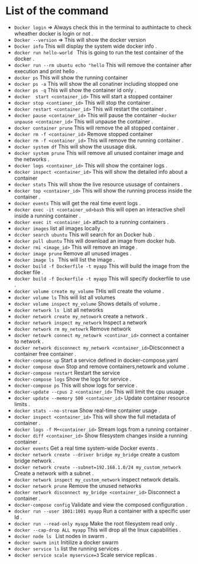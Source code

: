 # List of the command 
- `Docker login` => Always check this in the terminal to authintacte to check wheather docker is login or not .
- `Docker --version` => This will show the docker version 
- `Docker info` This will display the system wide docker info .
- `docker run hello-world ` This is going to run the test container of the docker .
- `docker run --rm ubuntu echo "hello` This will remove the container after execution and print hello .
- `docker ps` This will show the running container 
- `docker ps -a` This will show the all conatiner including stopped one 
- `docker ps -q` This will show the container id only .
- `docker  start <container_id>` This will start a stopped container 
- `docker stop <contianer_id>` This will stop the container .
-  `docker restart <container_id>` This will restart the container .
- `docker pause <container_id>` This will pause the container 
-`docker unpause <container_id>` This will unpause the container .
- `docker container prune` This will remove the all stopped container .
- `docker rm -f <container_id>` Remove stopped container 
- `docker rm -f <container_id>` This will remove the running container .
- `docker system df` This will show the ususage disk. 
- `docker system prune` This will remove all unused container image and the networks .
- `docker logs <container_id>` This will show the container logs .
- `docker inspect <container_id>` This will show the detailed info about a container 
- `docker stats` This will show the live resource ususage of containers .
- `docker top <container_id>` This will show the running process inside the container .
- `docker events` This will get the real time event logs .
- `docker exec -it <container_ud>bash` this will open an interactive shell inside a running container .
- `docker exec it <container_id>` attach to a running containers .
- `docker images` list all images locally .
- `dccker search ubuntu` This will search for an Docker hub .
- `docker pull ubuntu` This will download an image from docker hub.
- `docker rmi <image_id>` This will remove an image .
- `docker image prune` Remove all unused images .
- `docker image ls ` This will list the image .
- `docker build -f Dockerfile -t myapp` This will build the image from the docker file .
- `docker build -f Dockerfile -t myapp` This will specify dockerfile to use .
- `docker volume create my_volume` THis will create the volume .
- `docker volume ls` This will list all volumes
- `docker volume inspect my_volume` Shows details of volume .
- `docker network ls ` List all networks 
- `docker network create my_netowork` create a network .
- `docker network inspect my_network` Inspect a network 
- `docker network rm my_netowrk` Remove network
- `docker netowrk connect my_netowrk <continar_id>` connect a container to network .
- `docker network disconnect my_network <container_id>`Dicsconnect a container free container .
- `docker-compose up` Start a service defined in docker-compose.yaml
- `docker compose down` Stop and remove containers,netowrk and volume .
- `docker-compose restart` Restart the service 
- `docker-compose logs` Show the logs for service .
- `docker-compose ps` This will show logs for service .
- `docker-update --cpus 2 <container_id>` This will limit the cpu usuage .
- `docker update --memory 500 <container_id>` Update container resource limits .
- `docker stats --no-stream` Show real-time container usage .
- `docker inspect <container_id>` This will show the full metadata of container .
- `docker logs -f M+<container_id>` Stream logs from a running container .
- `docker diff <container_id>` Show filesystem changes inside a running container .
- `docker events` Get a real time system-wide Docker events .
- `docker network create --driver bridge my_bridge` create a custom bridge network .
- `docker network create --subnet=192.168.1.0/24 my_custom_network` Create a network with a subnet .
- `docker network inspect my_custom_network` inspect network details.
- `docker network prune` Remove the unused networks 
- `docker network disconnect my_bridge <container_id>` Disconnect a container .
- `docker-compose config` Validate and view the composed configuration .
- `docker run --user 1001:1001 myapp` Run a container with a specific user Id .
- `docker run --read-only myapp` Make the root filesystem read only .
- `docker --cap-drop ALL myapp` This will drop all the linux capabilities .
- `docker node ls ` List nodes in swarm .
- `docker swarm init` Initilize a docker swarm 
- `docker service ls` list the running services .
- `docker service scale myservice=3` Scale service replicas .
